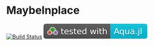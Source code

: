 # MaybeInplace

[![Build Status](https://github.com/avik-pal/MaybeInplace.jl/actions/workflows/CI.yml/badge.svg?branch=main)](https://github.com/avik-pal/MaybeInplace.jl/actions/workflows/CI.yml?query=branch%3Amain)
[![Aqua](https://raw.githubusercontent.com/JuliaTesting/Aqua.jl/master/badge.svg)](https://github.com/JuliaTesting/Aqua.jl)

